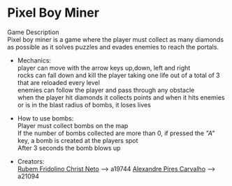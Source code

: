 # Pixel Boy Miner
Game Description<br>
Pixel boy miner is a game where the player must collect as many diamonds as possible as it solves puzzles and evades enemies to reach the portals.

* Mechanics:<br>
  player can move with the arrow keys up,down, left and right<br>
  rocks can fall down and kill the player taking one life out of a total of 3 that are reloaded every level<br>
  enemies can follow the player and pass through any obstacle<br>
  when the player hit diamonds it collects points and when it hits enemies or is in the blast radius of bombs, it loses lives<br>

* How to use bombs:<br>
  Player must collect bombs on the map<br>
  If the number of bombs collected are more than 0, if pressed the _"A"_ key, a bomb is created at the players spot<br>
  After 3 seconds the bomb blows up
* Creators:<br>
  <a href="https://github.com/RubemNto/">Rubem Fridolino Christ Neto</a> --> a19744
<a href="https://github.com/Alexpicarvalho">Alexandre Pires Carvalho</a> --> a21094
